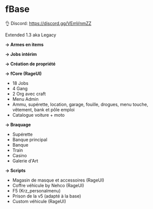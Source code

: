 # fBase

👌 Discord: https://discord.gg/VEmVnmZZ

Extended 1.3 aka Legacy

**-> Armes en items**

**-> Jobs intérim**

**-> Création de propriété**

**-> fCore (RageUI)**
- 18 Jobs
- 4 Gang
- 2 Org avec craft
- Menu Admin
- Ammu, supérette, location, garage, fouille, drogues, menu touche, vêtement, bank et pôle emploi
- Catalogue voiture + moto

**-> Braquage**
- Supérette
- Banque principal
- Banque
- Train
- Casino
- Galerie d'Art

**-> Scripts**
- Magasin de masque et accessoires (RageUI)
- Coffre véhicule by Nehco (RageUI)
- F5 (Krz_personalmenu)
- Prison de la v5 (adapté à la base)
- Custom véhicule (RageUI)
